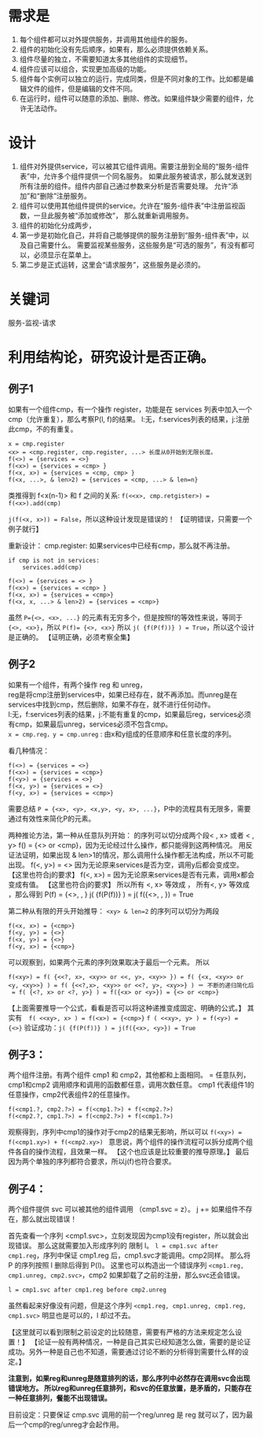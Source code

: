 # 需求是

1. 每个组件都可以对外提供服务，并调用其他组件的服务。
2. 组件的初始化没有先后顺序，如果有，那么必须提供依赖关系。
3. 组件尽量的独立，不需要知道太多其他组件的实现细节。
4. 组件应该可以组合，实现更加高级的功能。
5. 组件每个实例可以独立的运行，完成同类，但是不同对象的工作。比如都是编辑文件的组件，但是编辑的文件不同。
6. 在运行时，组件可以随意的添加、删除、修改。如果组件缺少需要的组件，允许无法动作。

# 设计

1. 组件对外提供service，可以被其它组件调用。需要注册到全局的“服务-组件表”中，允许多个组件提供一个同名服务。
  如果此服务被请求，那么就发送到所有注册的组件。组件内部自己通过参数来分析是否需要处理。
  允许“添加”和“删除”注册服务。
2. 组件可以使用其他组件提供的service。允许在“服务-组件表”中注册监视函数，一旦此服务被“添加或修改”，
  那么就重新调用服务。
3. 组件的初始化分成两步，
 1. 第一步是初始化自己，并将自己能够提供的服务注册到“服务-组件表”中，以及自己需要什么。
    需要监视某些服务，这些服务是“可选的服务”，有没有都可以，必须显示在菜单上。
 2. 第二步是正式运转，这里会“请求服务”，这些服务是必须的。
  
# 关键词
服务-监视-请求

# 利用结构论，研究设计是否正确。

## 例子1
如果有一个组件cmp，有一个操作 register，功能是在 services 列表中加入一个cmp（允许重复），那么考察P(l, f)的结果。
l:无，f:services列表的结果，j:注册此cmp，不的有重复。
```
x = cmp.register
<x> = <cmp.register, cmp.register, ...> 长度从0开始到无限长度。
f(<>) = {services = <>}
f(<x>) = {services = <cmp> }
f(<x, x>) = {services = <cmp, cmp> }
f(<x, ...>, & len>2) = {services = <cmp, ...> & len=n}
```
类推得到 f<x(n-1)> 和 f<xn> 之间的关系: `f(<<x>, cmp.retgister>) = f(<x>).add(cmp)`

`j(f(<x, x>)) = False`，所以这种设计发现是错误的！
【证明错误，只需要一个例子就行】

重新设计：
cmp.register: 如果services中已经有cmp，那么就不再注册。
```
if cmp is not in services:
	services.add(cmp)

f(<>) = {services = <> }
f(<x>) = {services = <cmp> }
f(<x, x>) = {services = <cmp>}
f(<x, x, ...> & len>2) = {services = <cmp>}
```
虽然 `P={<>, <x>, ...}` 的元素有无穷多个，但是按照f的等效性来说，等同于 `{<>, <x>}`，所以 `P(f)= {<>, <x>}`
所以 `j( {f(P(f))} ) = True`，所以这个设计是正确的。
【证明正确，必须考察全集】

## 例子2
如果有一个组件，有两个操作 reg 和 unreg，<br>
reg是将cmp注册到services中，如果已经存在，就不再添加。而unreg是在services中找到cmp，然后删除，如果不存在，就不进行任何动作。<br>
l:无，f:services列表的结果，j:不能有重复的cmp，如果最后reg，services必须有cmp，如果最后unreg，services必须不包含cmp。<br>
`x = cmp.reg，y = cmp.unreg`
<xy> : 由x和y组成的任意顺序和任意长度的序列。

看几种情况：
```
f(<>) = {services = <>}
f(<x>) = {services = <cmp>}
f(<y>) = {services = <>}
f(<x, y>) = {services = <>}
f(<y, x>) = {services = <cmp>}
```
需要总结 `P = {<x>, <y>, <x,y>, <y, x>, ...}`，P中的流程具有无限多，需要通过有效性来简化P的元素。

两种推论方法，第一种从任意队列开始：
<xy>的序列可以切分成两个段< <xy>, x> 或者 < <xy>, y>
f(<xy>) = {<> or <cmp}，因为无论经过什么操作，都只能得到这两种情况。
  用反证法证明，如果出现<cmp> & len>1的情况，那么调用什么操作都无法构成，所以不可能出现。
f(<<xy>, y>) = <> 因为无论原来services是否为空，调用y后都会变成空。 【这里也符合j的要求】
f(<<xy>, x>) = <cmp> 因为无论原来services是否有元素，调用x都会变成有值。 【这里也符合j的要求】
所以所有 <<xy>, x> 等效成 <x>， 所有<<xy>, y> 等效成 <y>，那么得到 P(f) = {<>, <x>, <y>}
j( {f(P(f))} ) = j( f({<>, <x>, <y>}) = True

第二种从有限的开头开始推导：
`<xy> & len=2` 的序列可以切分为两段
```
f(<x, x>) = {<cmp>}
f(<y, y>) = {<>}
f(<x, y>) = {<>}
f(<y, x>) = {<cmp>}
```
可以观察到，如果两个元素的序列<?, ?>效果取决于最后一个元素。
所以 
```
f(<xy>) = f( {<<?, x>, <xy>> or <<, y>, <xy>> }) = f( {<x, <xy>> or <y, <xy>>} ) = f( {<<?,x>, <xy>> or <<?, y>, <xy>>} ) ＝ 不断的递归简化后
 = f( {<?, x> or <?, y>} ) = f({<x> or <y>}) = {<> or <cmp>}
 ```
【上面需要推导一个公式，看看是否可以将这种递推变成固定、明确的公式。】
其实有　`f( <<xy>, x> ) = f(<x>) = {<cmp>}`
`f ( <<xy>, y> ) = f(<y>) = {<>}`
验证成功：`j( {f(P(f))} ) = j(f({<x>, <y>}) = True`

## 例子3：
两个组件注册。有两个组件 cmp1 和 cmp2，其他都和上面相同。
<xy> = 任意队列，cmp1和cmp2 调用顺序和调用的函数都任意，调用次数任意。
cmp1 代表组件1的任意操作，cmp2代表组件2的任意操作。
	
```
f(<cmp1.?, cmp2.?>) = f(<cmp1.?>) + f(<cmp2.?>)
f(<cmp2.?, cmp1.?>) = f(<cmp2.?>) + f(<cmp1.?>)
```
观察得到，序列中cmp1的操作对于cmp2的结果无影响，所以可以
`f(<xy>) = f(<cmp1.xy>) + f(<cmp2.xy>) `
意思说，两个组件的操作流程可以拆分成两个组件各自的操作流程，且效果一样。 【这个也应该是比较重要的推导原理。】
最后因为两个单独的序列都符合要求，所以j(f)也符合要求。

## 例子4：
两个组件提供 svc 可以被其他的组件调用 （cmp1.svc = z）。
j += 如果组件不存在，那么就出现错误！

首先查看一个序列 <cmp1.svc>，立刻发现因为cmp1没有register，所以就会出现错误。
那么这就需要加入形成序列的 限制 l。
`l = cmp1.svc after cmp1.reg`，序列中保证 cmp1.reg 后，cmp1.svc才能调用。cmp2同样。
那么将 P 的序列按照 l 删除后得到 P(l)。
这里也可以构造出一个错误序列 `<cmp1.reg, cmp1.unreg, cmp2.svc>`，cmp2 如果卸载了之前的注册，那么svc还会错误。

```
l = cmp1.svc after cmp1.reg before cmp2.unreg
```
虽然看起来好像没有问题，但是这个序列 `<cmp1.reg, cmp1.unreg, cmp1.reg, cmp1.svc>` 明显也是可以的，l 却过不去。

【这里就可以看到限制之前设定的比较随意，需要有严格的方法来规定怎么设置！】
【论证一般有两种情况，一种是自己其实已经知道怎么做，需要的是论证成功。另外一种是自己也不知道，需要通过讨论不断的分析得到需要什么样的设定。】

**注意到，如果reg和unreg是随意排列的话，那么序列中必然存在调用svc会出现错误地方。
所以reg和unreg任意排列，和svc的任意放置，是矛盾的，只能存在一种任意排列，餐能不出现错误。**

目前设定：只要保证 cmp.svc 调用的前一个reg/unreg 是 reg 就可以了，因为最后一个cmp的reg/unreg才会起作用。
